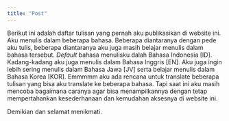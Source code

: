 ```yaml
---
title: "Post"
---
```


Berikut ini adalah daftar tulisan yang pernah aku publikasikan di website ini. Aku menulis dalam beberapa bahasa. Beberapa diantaranya dengan pede aku tulis, beberapa diantaranya aku juga masih belajar menulis dalam bahasa tersebut. *Default* bahasa menulisku dalah Bahasa Indonesia [ID]. Kadang-kadang aku juga menulis dalam Bahasa Inggris [EN]. Aku juga ingin lebih sering menulis dalam Bahasa Jawa [JV] serta belajar menulis dalam Bahasa Korea [KOR]. Emmmmm aku ada rencana untuk translate beberapa tulisan yang bisa aku translate ke beberapa bahasa. Tapi saat ini aku masih mencoba bagaimana caranya agar bisa menampilkannya dengan tetap mempertahankan kesederhanaan dan kemudahan aksesnya di website ini.

Demikian dan selamat menikmati.